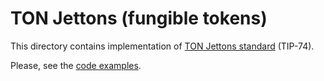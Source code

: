 
# TON Jettons (fungible tokens)

This directory contains implementation of
[TON Jettons standard][TIP-74] (TIP-74).

Please, see the [code examples](../../../test-jetton.js).


  [TIP-74]: https://github.com/ton-blockchain/TIPs/issues/74
